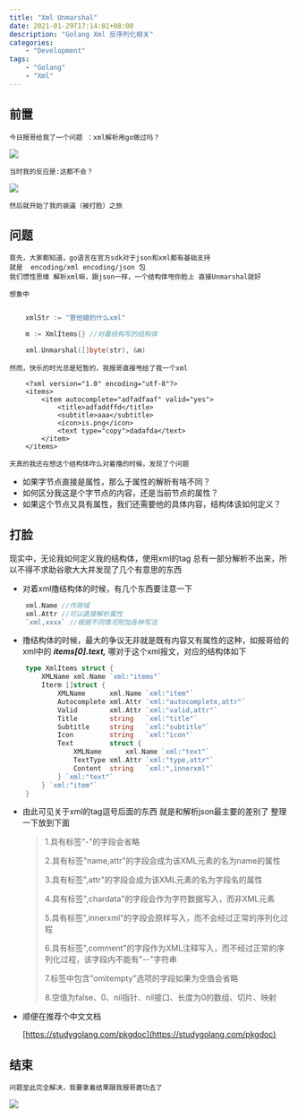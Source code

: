 ```yaml
---
title: "Xml Unmarshal"
date: 2021-01-29T17:14:01+08:00
description: "Golang Xml 反序列化相关"
categories:
    - "Development"
tags:
    - "Golang"
    - "Xml"
---
```



## 前置

    今日报哥给我了一个问题 ：xml解析用go做过吗？
![](https://gitee.com/luanruisong/blog_img/raw/master//20210129171908.png)
    
    当时我的反应是:这都不会？
![](https://gitee.com/luanruisong/blog_img/raw/master//20210129172846.png)

    然后就开始了我的装逼（被打脸）之旅

## 问题
    
    首先，大家都知道，go语言在官方sdk对于json和xml都有基础支持  
    就是  encoding/xml encoding/json 包
    我们惯性思维 解析xml嘛，跟json一样，一个结构体甩你脸上 直接Unmarshal就好

    想象中

```go

    xmlStr := "管他娘的什么xml"

    m := XmlItems{} //对着结构写的结构体

    xml.Unmarshal([]byte(str), &m)

```

    然而，快乐的时光总是短暂的，我报哥直接甩给了我一个xml

```
    <?xml version="1.0" encoding="utf-8"?>
    <items>
        <item autocomplete="adfadfaaf" valid="yes">
            <title>adfaddffd</title>
            <subtitle>aaa</subtitle>
            <icon>is.png</icon>
            <text type="copy">dadafda</text>
        </item>
    </items>
```

    天真的我还在想这个结构体咋么对着撸的时候，发现了个问题

 * 如果字节点直接是属性，那么于属性的解析有啥不同？
 * 如何区分我这是个字节点的内容，还是当前节点的属性？
 * 如果这个节点又具有属性，我们还需要他的具体内容，结构体该如何定义？


## 打脸

现实中，无论我如何定义我的结构体，使用xml的tag 总有一部分解析不出来，所以不得不求助谷歌大大并发现了几个有意思的东西

 * 对着xml撸结构体的时候，有几个东西要注意一下
  
```go
    xml.Name //作用域
    xml.Attr //可以直接解析属性
    `xml,xxxx` //根据不同情况附加各种写法
```

 * 撸结构体的时候，最大的争议无非就是既有内容又有属性的这种，如报哥给的xml中的 ***items[0].text,*** 哪对于这个xml报文，对应的结构体如下
  
```go
    type XmlItems struct {
        XMLName xml.Name `xml:"items"`
        Iterm []struct {
            XMLName      xml.Name `xml:"item"`
            Autocomplete xml.Attr `xml:"autocomplete,attr"`
            Valid        xml.Attr `xml:"valid,attr"`
            Title        string   `xml:"title"`
            Subtitle     string   `xml:"subtitle"`
            Icon         string   `xml:"icon"`
            Text         struct {
                XMLName      xml.Name `xml:"text"`
                TextType xml.Attr `xml:"type,attr"`
                Content  string   `xml:",innerxml"`
            } `xml:"text"`
        } `xml:"item"`
    }
```
* 由此可见关于xml的tag逗号后面的东西  就是和解析json最主要的差别了 整理一下放到下面
  
  
    >
    >
    > 1.具有标签"-"的字段会省略
    >
    > 2.具有标签"name,attr"的字段会成为该XML元素的名为name的属性
    >
    > 3.具有标签",attr"的字段会成为该XML元素的名为字段名的属性
    >
    > 4.具有标签",chardata"的字段会作为字符数据写入，而非XML元素
    >
    > 5.具有标签",innerxml"的字段会原样写入，而不会经过正常的序列化过程
    >
    > 6.具有标签",comment"的字段作为XML注释写入，而不经过正常的序列化过程，该字段内不能有"--"字符串
    >
    > 7.标签中包含"omitempty"选项的字段如果为空值会省略
    >
    > 8.空值为false、0、nil指针、nil接口、长度为0的数组、切片、映射
    >

 * 顺便在推荐个中文文档

    
    [https://studygolang.com/pkgdoc](https://studygolang.com/pkgdoc)


## 结束

    问题至此完全解决，我要拿着结果跟我报哥邀功去了

![](https://gitee.com/luanruisong/blog_img/raw/master//20210129175003.png)




